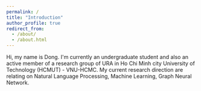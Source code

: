 ```yaml
---
permalink: /
title: "Introduction"
author_profile: true
redirect_from: 
  - /about/
  - /about.html
---
```


Hi, my name is Dong. I'm currently an undergraduate student and also an active member of a research group of URA in Ho Chi Minh city University of Technology (HCMUT) - VNU-HCMC. My current research direction are relating on Natural Language Processing, Machine Learning, Graph Neural Network.
